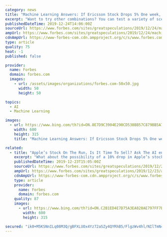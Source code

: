 ```yaml
---
category: news
title: "Machine Learning Answers: If Ericsson Stock Drops 5% One week, What Are The Chances It’ll Rebound?"
excerpt: "Want to try other combinations? You can test a variety of scenarios on the Trefis Machine Learning Engine to calculate if Ericsson stock dropped, what’s the chance it’ll rise. For example, after a 5% drop over a week (5 trading days), the Trefis machine learning engine says chances of an additional 5% drop over say the next month ..."
publishedDateTime: 2019-12-24T14:06:00Z
sourceUrl: https://www.forbes.com/sites/greatspeculations/2019/12/24/machine-learning-answers-if-ericsson-stock-drops-5-one-week-what-are-the-chances-itll-rebound/
ampUrl: https://www.forbes.com/sites/greatspeculations/2019/12/24/machine-learning-answers-if-ericsson-stock-drops-5-one-week-what-are-the-chances-itll-rebound/amp/
cdnAmpUrl: https://www-forbes-com.cdn.ampproject.org/c/s/www.forbes.com/sites/greatspeculations/2019/12/24/machine-learning-answers-if-ericsson-stock-drops-5-one-week-what-are-the-chances-itll-rebound/amp/
type: article
quality: 75
heat: -1
published: false

provider:
  name: Forbes
  domain: forbes.com
  images:
    - url: /assets/images/organizations/forbes.com-50x50.jpg
      width: 50
      height: 50

topics:
  - AI
  - Machine Learning

images:
  - url: https://www.bing.com/th?id=ON.8E7D9C3904E290CD538BB57C879BB5A7
    width: 600
    height: 315
    title: "Machine Learning Answers: If Ericsson Stock Drops 5% One week, What Are The Chances It’ll Rebound?"

related:
  - title: "Apple’s Stock On The Run, Is It Time To Sell? Ask The AI engine"
    excerpt: "What about the possibility of a 10% drop in Apple’s stock after such a run? You can test the answer and many other combinations on the Trefis AI Engine for Apple Stock: Chances for Rebound after a Fall, or, the chance of a Dip after a Rise. Case 1: Apple stock drops by 5% or more in a week Case 2: Apple stock rises by 5% or more in a week Is ..."
    publishedDateTime: 2019-12-23T15:05:00Z
    sourceUrl: https://www.forbes.com/sites/greatspeculations/2019/12/23/apples-stock-on-the-run-is-it-time-to-sell-ask-the-ai-engine/
    ampUrl: https://www.forbes.com/sites/greatspeculations/2019/12/23/apples-stock-on-the-run-is-it-time-to-sell-ask-the-ai-engine/amp/
    cdnAmpUrl: https://www-forbes-com.cdn.ampproject.org/c/s/www.forbes.com/sites/greatspeculations/2019/12/23/apples-stock-on-the-run-is-it-time-to-sell-ask-the-ai-engine/amp/
    type: article
    provider:
      name: Forbes
      domain: forbes.com
    quality: 87
    images:
      - url: https://www.bing.com/th?id=ON.C2B1ED4E7D75A3EA828AE797FF7B019C
        width: 600
        height: 315

secured: "ik0+M5KSNnILq08M3Q/gBFXLUOx4Yz72aSZy4QYRhB5/FlgzWv4hl/NIlTmN4opPmcl/rZJvEM3s9gAWzfCoWUqQAV7MQrQbj3dt9zkkcvi9xfjEhzYB3FVeC2OmztfIhN//7rGiFDeAAI7XsO0NQT4ezIuRwYgmCymcyHU8rDbzYMgsiioG+OH5rS789pbVOnFtQyG6xVArDCoxhLezWzZay/l0YZZxCLnhkVZLVhqWSfZRsFqng/+zfyCEnpXYU4wZ63PjNUf/ya7iXflvEg==;y8AAod+XAV1wdVu7aSu9+Q=="
---
```


